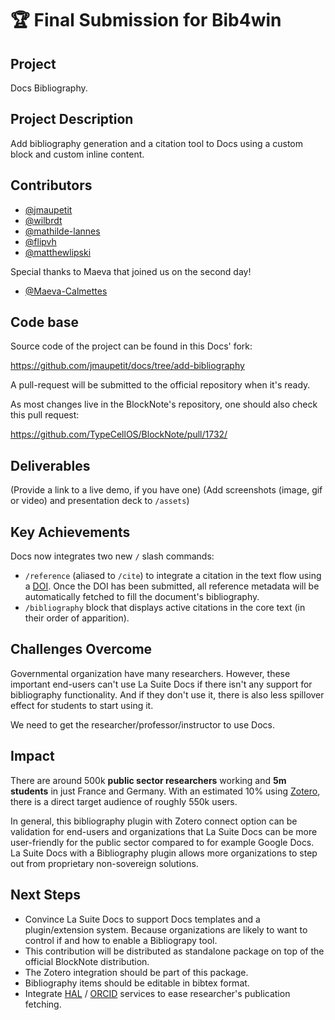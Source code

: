 # 🏆 Final Submission for Bib4win

## Project

Docs Bibliography.

## Project Description

Add bibliography generation and a citation tool to Docs using a custom block
and custom inline content.

## Contributors

- [@jmaupetit](https://github.com/jmaupetit)
- [@wilbrdt](https://github.com/wilbrdt)
- [@mathilde-lannes](https://github.com/mathilde-lannes)
- [@flipvh](https://github.com/flipvh)
- [@matthewlipski](https://github.com/matthewlipski)

Special thanks to Maeva that joined us on the second day!

- [@Maeva-Calmettes](https://github.com/Maeva-Calmettes)

## Code base

Source code of the project can be found in this Docs' fork:

https://github.com/jmaupetit/docs/tree/add-bibliography

A pull-request will be submitted to the official repository when it's ready.

As most changes live in the BlockNote's repository, one should also check this
pull request:

https://github.com/TypeCellOS/BlockNote/pull/1732/

## Deliverables

(Provide a link to a live demo, if you have one)
(Add screenshots (image, gif or video) and presentation deck to `/assets`)

## Key Achievements

Docs now integrates two new `/` slash commands:

- `/reference` (aliased to `/cite`) to integrate a citation in the text flow
  using a [DOI](https://fr.wikipedia.org/wiki/Digital_Object_Identifier). Once
  the DOI has been submitted, all reference metadata will be automatically
  fetched to fill the document's bibliography.
- `/bibliography` block that displays active citations in the core text (in
  their order of apparition).

## Challenges Overcome

Governmental organization have many researchers. However, these important end-users can't use La Suite Docs if there isn't any support for bibliography functionality. And if they don't use it, there is also less spillover effect for students to start using it.

We need to get the researcher/professor/instructor to use Docs. 

## Impact

There are around 500k **public sector researchers** working and **5m students** in just France and Germany. With an estimated 10% using [Zotero](https://www.zotero.org), there is a direct target audience of roughly 550k users.

In general, this bibliography plugin with Zotero connect option can be validation for end-users and organizations that La Suite Docs can be more user-friendly for the public sector compared to for example Google Docs. La Suite Docs with a Bibliography plugin allows more organizations to step out from proprietary non-sovereign solutions.

## Next Steps

- Convince La Suite Docs to support Docs templates and a plugin/extension system. Because organizations are likely to want to control if and how to enable a Bibliograpy tool.
- This contribution will be distributed as standalone package on top of the
  official BlockNote distribution.
- The Zotero integration should be part of this package.
- Bibliography items should be editable in bibtex format.
- Integrate [HAL](https://hal.science) / [ORCID](https://orcid.org) services to
  ease researcher's publication fetching.
